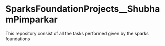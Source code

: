 # SparksFoundationProjects__ShubhamPimparkar
This repository consist of all the tasks performed given by the sparks foundations
